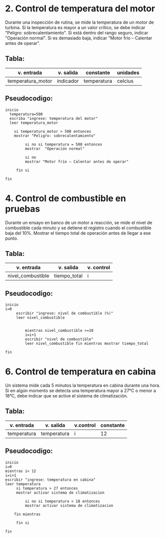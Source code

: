 # 2. Control de temperatura del motor
 Durante una inspección de rutina, se mide la temperatura de un motor de turbina. Si la temperatura es mayor a un valor crítico, se debe indicar "Peligro: sobrecalentamiento". Si está dentro del rango seguro, indicar "Operación normal". Si es demasiado baja, indicar "Motor frío – Calentar antes de operar".

 ## Tabla: 

| v. entrada | v. salida | constante | unidades|   
|------------|-----------|-----------|---------|  
| temperatura_motor | indicador | temperatura | celcius |   

## Pseudocodigo:  

```    
inicio  
  temperatura=500  
  escriba "ingrese: temperatura del motor"  
  leer temperatura_motor  

    si temperatura_motor > 500 entonces   
    mostrar "Peligro: sobrecalentamiento"    

         si no si temperatura = 500 entonces  
         mostrar  "Operación normal"    

         si no   
         mostrar "Motor frío – Calentar antes de operar"    

     fin si   
     
fin  
```    


# 4. Control de combustible en pruebas
Durante un ensayo en banco de un motor a reacción, se mide el nivel de combustible cada minuto y se detiene el registro cuando el combustible baja del 10%. Mostrar el tiempo total de operación antes de llegar a ese punto.

 ## Tabla: 

| v. entrada | v. salida | v. control |
|------------|-----------|------------|
| nivel_combustible | tiempo_total | i |

## Pseudocodigo:  

``` 
inicio  
i=0
     escribir "ingrese: nivel de combustible (%)"
     leer nivel_combustible

 
         mientras nivel_combustible >=10
         i=i+1
         escribir "nivel de combustible"
         leer nivel_combustible fin mientras mostrar tiempo_total

fin
```  

# 6. Control de temperatura en cabina
Un sistema mide cada 5 minutos la temperatura en cabina durante una hora. Si en algún momento se detecta una temperatura mayor a 27°C o menor a 18°C, debe indicar que se active el sistema de climatización.

 ## Tabla: 

| v. entrada | v. salida |v.control | constante |
|------------|-----------|------------|---------|
|temperatura| temperatura | i | 12 | 

## Pseudocodigo:

``` 
inicio  
i=0
mientras i< 12
i=i+1
escribir "ingrese: temperatura en cabina"
leer temperatura 
     si temperatura > 27 entonces 
     mostrar activar sistema de climatizacion 

         si no si temperatura < 18 entonces 
         mostrar activar sistema de climatizacion 
    
    fin mientras 
    
     fin si 

fin
```  

